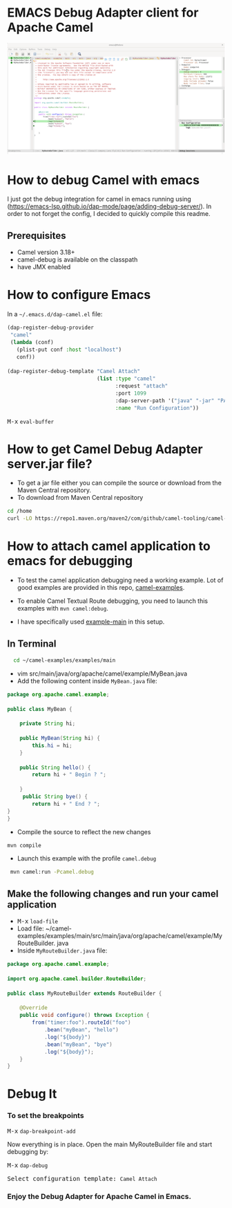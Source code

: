 # EMACS Debug Adapter client for Apache Camel

![A breakpoint hit on a Camel route endpoint](./images/Emacs-dap.gif)

# How to debug Camel with emacs
I just got the debug integration for camel in emacs running using (https://emacs-lsp.github.io/dap-mode/page/adding-debug-server/). In order to not forget the config, I decided to quickly compile this readme.

## Prerequisites
 - Camel version 3.18+
 - camel-debug is available on the classpath
 - have JMX enabled

# How to configure Emacs

In a `~/.emacs.d/dap-camel.el` file:

```lisp
(dap-register-debug-provider
 "camel"
 (lambda (conf)
   (plist-put conf :host "localhost")
   conf))

(dap-register-debug-template "Camel Attach"
                             (list :type "camel"
                                   :request "attach"
                                   :port 1099
                                   :dap-server-path '("java" "-jar" "PATH/TO/camel-dap-server-0.4.0.jar")
                                   :name "Run Configuration"))
```
<kbd>M-x</kbd> `eval-buffer`

# How to get Camel Debug Adapter server.jar file?
- To get a jar file either you can compile the source or download from the Maven Central repository.
- To download from Maven Central repository
```sh
cd /home
curl -LO https://repo1.maven.org/maven2/com/github/camel-tooling/camel-dap-server/0.4.0/camel-dap-server-0.4.0.jar
  ```

# How to attach camel application to emacs for debugging

* To test the camel application debugging need a working example. Lot of good examples are provided in this repo, [camel-examples](https://github.com/apache/camel-examples).

* To enable Camel Textual Route debugging, you need to launch this examples with `mvn camel:debug`.

* I have specifically used [example-main](https://github.com/apache/camel-examples/tree/main/examples/main) in this setup.

## In Terminal
```sh
  cd ~/camel-examples/examples/main
```
- vim src/main/java/org/apache/camel/example/MyBean.java
- Add the following content inside `MyBean.java` file:
```java
package org.apache.camel.example;

public class MyBean {

    private String hi;

    public MyBean(String hi) {
        this.hi = hi;
    }

    public String hello() {
        return hi + " Begin ? ";

    }
     public String bye() {
        return hi + " End ? ";
}
}
```
* Compile the source to reflect the new changes
 ```sh
 mvn compile
 ```
* Launch this example with the profile `camel.debug`
```sh
 mvn camel:run -Pcamel.debug
```

## Make the following changes and run your camel application

- <kbd>M-x</kbd> `load-file`
- Load file: ~/camel-examples/examples/main/src/main/java/org/apache/camel/example/MyRouteBuilder.
             java
- Inside `MyRouteBuilder.java` file:
```java
package org.apache.camel.example;

import org.apache.camel.builder.RouteBuilder;

public class MyRouteBuilder extends RouteBuilder {

    @Override
    public void configure() throws Exception {
        from("timer:foo").routeId("foo")
            .bean("myBean", "hello")
            .log("${body}")
            .bean("myBean", "bye")
            .log("${body}");
    }
}
```
# Debug It

### To set the breakpoints
<kbd>M-x</kbd> `dap-breakpoint-add`

Now everything is in place. Open the main MyRouteBuilder file and start debugging by:

<kbd>M-x</kbd> `dap-debug`

<kbd>Select configuration template: </kbd> `Camel Attach`

### Enjoy the Debug Adapter for Apache Camel in Emacs.

